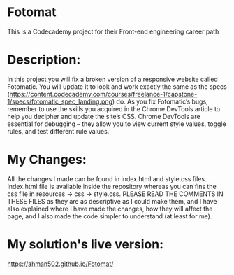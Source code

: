 # Fotomat

This is a Codecademy project for their Front-end engineering career path 

# Description: 
  In this project you will fix a broken version of a responsive website called Fotomatic. 
  You will update it to look and work exactly the same as the specs 
  (https://content.codecademy.com/courses/freelance-1/capstone-1/specs/fotomatic_spec_landing.png) 
  do.
  As you fix Fotomatic’s bugs, remember to use the skills you acquired in the Chrome DevTools 
  article to help you decipher and update the site’s CSS. Chrome DevTools are essential for 
  debugging – they allow you to view current style values, toggle rules, and test different 
  rule values.
 
 # My Changes: 
 All the changes I made can be found in index.html and style.css files. Index.html file is 
 available inside the repository whereas you can fins the css file in resources -> css -> style.css. 
 PLEASE READ THE COMMENTS IN THESE FILES as they are as descriptive as I could make them, and I have also explained 
 where I have made the changes, how they will affect the page, and I also made the code simpler to 
 understand (at least for me). 
 
 # My solution's live version:
 https://ahman502.github.io/Fotomat/ 
  
